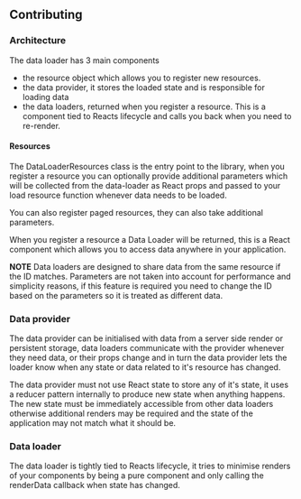 ## Contributing
### Architecture
The data loader has 3 main components
 - the resource object which allows you to register new resources.
 - the data provider, it stores the loaded state and is responsible for loading data
 - the data loaders, returned when you register a resource. This is a component tied to Reacts lifecycle and calls you back when you need to re-render.

#### Resources
The DataLoaderResources class is the entry point to the library, when you register a resource you can optionally provide additional parameters which will be collected from the data-loader as React props and passed to your load resource function whenever data needs to be loaded.

You can also register paged resources, they can also take additional parameters.

When you register a resource a Data Loader will be returned, this is a React component which allows you to access data anywhere in your application.

**NOTE** Data loaders are designed to share data from the same resource if the ID matches. Parameters are not taken into account for performance and simplicity reasons, if this feature is required you need to change the ID based on the parameters so it is treated as different data.

### Data provider
The data provider can be initialised with data from a server side render or persistent storage, data loaders communicate with the provider whenever they need data, or their props change and in turn the data provider lets the loader know when any state or data related to it's resource has changed.

The data provider must not use React state to store any of it's state, it uses a reducer pattern internally to produce new state when anything happens. The new state must be immediately accessible from other data loaders otherwise additional renders may be required and the state of the application may not match what it should be.

### Data loader
The data loader is tightly tied to Reacts lifecycle, it tries to minimise renders of your components by being a pure component and only calling the renderData callback when state has changed.